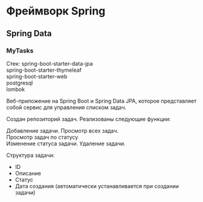 # Фреймворк Spring  
## Spring Data  
### MyTasks  
Стек: 
spring-boot-starter-data-jpa  
spring-boot-starter-thymeleaf  
spring-boot-starter-web  
postgresql  
lombok  


Веб-приложение на Spring Boot и Spring Data JPA, которое представляет собой сервис для управления списком задач.  

Создан репозиторий задач.
Реализованы следующие функции:  
  
Добавление задачи. 
Просмотр всех задач.   
Просмотр задач по статусу  
Изменение статуса задачи. 
Удаление задачи.  

Структура задачи:  
- ID   
- Описание   
- Статус 
- Дата создания (автоматически устанавливается при создании задачи)
